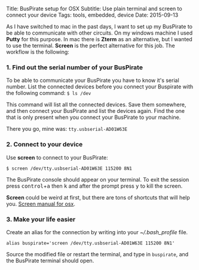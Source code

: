 Title: BusPirate setup for OSX
Subtitle: Use plain terminal and screen to connect your device
Tags: tools, embedded, device
Date: 2015-09-13

As I have switched to mac in the past days, I want to set up my BusPirate to be 
able to communicate with other circuits.<!-- PELICAN_END_SUMMARY --> On my windows machine I used __Putty__ 
for this purpose. In mac there is __Zterm__ as an alternative, but I wanted to 
use the terminal. __Screen__ is the perfect alternative for this job. The 
workflow is the following:

### 1. Find out the serial number of your BusPirate

To be able to communicate your BusPirate you have to know it's serial number. 
List the connected devices before you connect your Buspirate with the following 
command: `$ ls /dev`

This command will list all the connected devices. Save them somewhere, and then 
connect your BusPirate and list the devices again. Find the one that is only 
present when you connect your BusPirate to your machine. 

There you go, mine was: `tty.usbserial-AD01W63E`

### 2. Connect to your device

Use __screen__ to connect to your BusPirate:

`$ screen /dev/tty.usbserial-AD01W63E 115200 8N1`

The BusPirate console should appear on your terminal. To exit the session press 
<kbd>control</kbd>+<kbd>a</kbd> then <kbd>k</kbd> and after the prompt press 
<kbd>y</kbd> to kill the screen.

__Screen__ could be weird at first, but there are tons of shortcuts that will 
help you. [Screen manual for osx](http://ss64.com/osx/screen.html).

### 3. Make your life easier

Create an alias for the connection by writing into your _~/.bash_profile_ 
file.

`alias buspirate='screen /dev/tty.usbserial-AD01W63E 115200 8N1'`

Source the modified file or restart the terminal, and type in `buspirate`, and 
the BusPirate terminal should open.